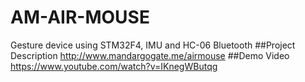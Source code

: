 # AM-AIR-MOUSE
Gesture device using STM32F4, IMU and HC-06 Bluetooth
##Project Description
http://www.mandargogate.me/airmouse
##Demo Video
https://www.youtube.com/watch?v=IKnegWButqg

